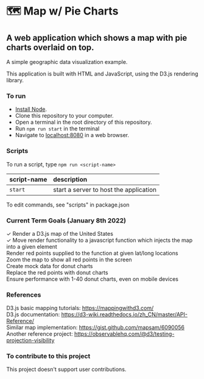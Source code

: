 🗺️ Map w/ Pie Charts
===
A web application which shows a map with pie charts overlaid on top.
---
A simple geographic data visualization example.

This application is built with HTML and JavaScript, using the D3.js rendering library.

### To run
* [Install Node].
* Clone this repository to your computer.
* Open a terminal in the root directory of this repository.
* Run `npm run start` in the terminal
* Navigate to [localhost:8080] in a web browser.

### Scripts
To run a script, type `npm run <script-name>`

| script-name | description |
|:----------- |:----------- |
| `start` | start a server to host the application |

To edit commands, see "scripts" in package.json

### Current Term Goals (January 8th 2022)
✓ Render a D3.js map of the United States  
✓ Move render functionality to a javascript function which injects the map into a given element  
Render red points supplied to the function at given lat/long locations  
Zoom the map to show all red points in the screen  
Create mock data for donut charts  
Replace the red points with donut charts  
Ensure performance with 1-40 donut charts, even on mobile devices  

### References
D3.js basic mapping tutorials: https://mappingwithd3.com/  
D3.js documentation: https://d3-wiki.readthedocs.io/zh_CN/master/API-Reference/  
Similar map implementation: https://gist.github.com/mapsam/6090056  
Another reference project: https://observablehq.com/@d3/testing-projection-visibility  

### To contribute to this project
This project doesn't support user contributions.

[Install Node]: https://nodejs.org/en/download/
[localhost:8080]: http://localhost:8080
